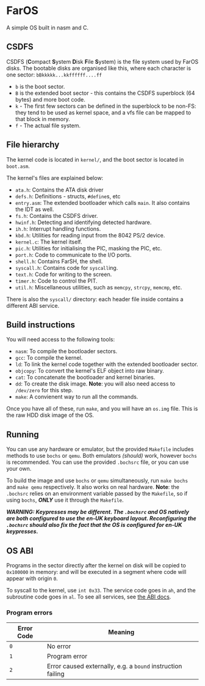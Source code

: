 # FarOS
A simple OS built in nasm and C.

## CSDFS
CSDFS (**C**ompact **S**ystem **D**isk **F**ile **S**ystem) is the file system used by FarOS disks. The bootable disks are organised like this, where each character is one sector:
`bBkkkkk...kkffffff....ff`
- `b` is the boot sector.
- `B` is the extended boot sector - this contains the CSDFS superblock (64 bytes) and more boot code.
- `k` - The first few sectors can be defined in the superblock to be non-FS: they tend to be used as kernel space, and a vfs file can be mapped to that block in memory.
- `f` - The actual file system.

## File hierarchy
The kernel code is located in `kernel/`, and the boot sector is located in `boot.asm`.

The kernel's files are explained below: 
- `ata.h`: Contains the ATA disk driver
- `defs.h`: Definitions - structs, `#define`s, etc
- `entry.asm`: The extended bootloader which calls `main`. It also contains the IDT as well.
- `fs.h`: Contains the CSDFS driver.
- `hwinf.h`: Detecting and identifying detected hardware.
- `ih.h`: Interrupt handling functions.
- `kbd.h`: Utilities for reading input from the 8042 PS/2 device.
- `kernel.c`: The kernel itself.
- `pic.h`: Utilities for initialising the PIC, masking the PIC, etc.
- `port.h`: Code to communicate to the I/O ports.
- `shell.h`: Contains FarSH, the shell.
- `syscall.h`: Contains code for `syscall`ing.
- `text.h`: Code for writing to the screen.
- `timer.h`: Code to control the PIT.
- `util.h`: Miscellaneous utilities, such as `memcpy`, `strcpy`, `memcmp`, etc.

There is also the `syscall/` directory: each header file inside contains a different ABI service.

## Build instructions
You will need access to the following tools:

- `nasm`: To compile the bootloader sectors.
- `gcc`: To compile the kernel.
- `ld`: To link the kernel code together with the extended bootloader sector.
- `objcopy`: To convert the kernel's ELF object into raw binary.
- `cat`: To concatenate the bootloader and kernel binaries.
- `dd`: To create the disk image. **Note**: you will also need access to `/dev/zero` for this step.
- `make`: A convienent way to run all the commands.

Once you have all of these, run `make`, and you will have an `os.img` file. This is the raw HDD disk image of the OS.

## Running
You can use any hardware or emulator, but the provided `Makefile` includes methods to use `bochs` or `qemu`. Both emulators *(should)* work, however `bochs` is recommended. You can use the provided `.bochsrc` file, or you can use your own.

To build the image and use `bochs` or `qemu` simultaneously, run `make bochs` and `make qemu` respectively.
It also works on real hardware.
**Note**: the `.bochsrc` relies on an environment variable passed by the `Makefile`, so if using `bochs`, ***ONLY*** use it through the `Makefile`.

***WARNING: Keypresses may be different. The `.bochsrc` and OS natively are both configured to use the en-UK keyboard layout. Reconfiguring the `.bochsrc` should also fix the fact that the OS is configured for en-UK keypresses.***

## OS ABI
Programs in the sector directly after the kernel on disk will be copied to `0x100000` in memory: and will be executed in a segment where code will appear with origin `0`.

To syscall to the kernel, use `int 0x33`. The service code goes in `ah`, and the subroutine code goes in `al`. To see all services, see [the ABI docs](kernel/syscall/README.md).

### Program errors

| Error Code | Meaning |
|-|-|
| `0` | No error |
| `1` | Program error |
| `2` | Error caused externally, e.g. a `bound` instruction failing |
